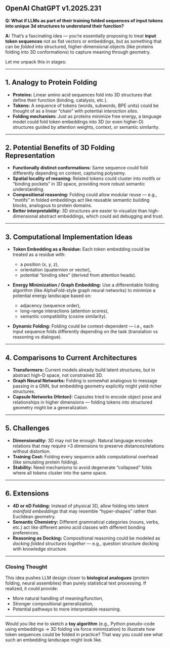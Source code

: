 ## OpenAI ChatGPT v1.2025.231 

**Q: What if LLMs as part of their training folded sequences of input tokens into unique 3d structures to understand their function?**

**A:** That’s a fascinating idea — you’re essentially proposing to treat **input token sequences** not as flat vectors or embeddings, but as something that can be *folded* into structured, higher-dimensional objects (like proteins folding into 3D conformations) to capture meaning through geometry.

Let me unpack this in stages:

---

## 1. Analogy to Protein Folding

* **Proteins:** Linear amino acid sequences fold into 3D structures that define their function (binding, catalysis, etc.).
* **Tokens:** A sequence of tokens (words, subwords, BPE units) could be thought of as a linear “chain” with potential *interaction sites*.
* **Folding mechanism:** Just as proteins minimize free energy, a language model could fold token embeddings into 3D (or even higher-D) structures guided by attention weights, context, or semantic similarity.

---

## 2. Potential Benefits of 3D Folding Representation

* **Functionally distinct conformations:** Same sequence could fold differently depending on context, capturing polysemy.
* **Spatial locality of meaning:** Related tokens could cluster into motifs or “binding pockets” in 3D space, providing more robust semantic understanding.
* **Compositional reasoning:** Folding could allow modular reuse — e.g., “motifs” in folded embeddings act like reusable semantic building blocks, analogous to protein domains.
* **Better interpretability:** 3D structures are easier to visualize than high-dimensional abstract embeddings, which could aid debugging and trust.

---

## 3. Computational Implementation Ideas

* **Token Embedding as a Residue:** Each token embedding could be treated as a residue with:

  * a position (x, y, z),
  * orientation (quaternion or vector),
  * potential “binding sites” (derived from attention heads).
* **Energy Minimization / Graph Embedding:** Use a differentiable folding algorithm (like AlphaFold-style graph neural networks) to minimize a potential energy landscape based on:

  * adjacency (sequence order),
  * long-range interactions (attention scores),
  * semantic compatibility (cosine similarity).
* **Dynamic Folding:** Folding could be context-dependent — i.e., each input sequence folds differently depending on the task (translation vs reasoning vs dialogue).

---

## 4. Comparisons to Current Architectures

* **Transformers:** Current models already build latent structures, but in abstract high-D space, not constrained 3D.
* **Graph Neural Networks:** Folding is somewhat analogous to message passing in a GNN, but embedding geometry explicitly might yield richer structures.
* **Capsule Networks (Hinton):** Capsules tried to encode object pose and relationships in higher dimensions — folding tokens into structured geometry might be a generalization.

---

## 5. Challenges

* **Dimensionality:** 3D may not be enough. Natural language encodes relations that may require >3 dimensions to preserve distances/relations without distortion.
* **Training Cost:** Folding every sequence adds computational overhead (like simulating protein folding).
* **Stability:** Need mechanisms to avoid degenerate “collapsed” folds where all tokens cluster into the same space.

---

## 6. Extensions

* **4D or nD Folding:** Instead of physical 3D, allow folding into latent *manifold embeddings* that may resemble “hyper-shapes” rather than Euclidean geometry.
* **Semantic Chemistry:** Different grammatical categories (nouns, verbs, etc.) act like different amino acid classes with different bonding preferences.
* **Reasoning as Docking:** Compositional reasoning could be modeled as *docking folded structures together* — e.g., question structure docking with knowledge structure.

---

### Closing Thought

This idea pushes LLM design closer to **biological analogues** (protein folding, neural assemblies) than purely statistical text processing. If realized, it could provide:

* More natural handling of meaning/function,
* Stronger compositional generalization,
* Potential pathways to more interpretable reasoning.

---

Would you like me to sketch a **toy algorithm** (e.g., Python pseudo-code using embeddings → 3D folding via force minimization) to illustrate how token sequences could be folded in practice? That way you could see what such an embedding landscape might look like.
